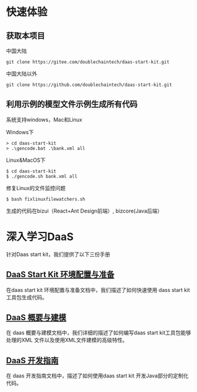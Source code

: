 # 快速体验

## 获取本项目

中国大陆
```
git clone https://gitee.com/doublechaintech/daas-start-kit.git
```
中国大陆以外
```
git clone https://github.com/doublechaintech/daas-start-kit.git
```
## 利用示例的模型文件示例生成所有代码

系统支持windows，Mac和Linux


Windows下
```
> cd daas-start-kit
> .\gencode.bat .\bank.xml all
```
Linux&MacOS下
```
$ cd daas-start-kit
$ ./gencode.sh bank.xml all
```
修复Linux的文件监控问题

```
$ bash fixlinuxfilewatchers.sh
```

生成的代码在bizui（React+Ant Design前端）, bizcore(Java后端）


# 深入学习DaaS

针对Daas start kit，我们提供了以下三份手册

## [DaaS Start Kit 环境配置与准备](https://docs.qq.com/doc/DTklDV2dNd0RBdEds)

在daas start kit 环境配置与准备文档中，我们描述了如何快速使用 dass start kit 工具包生成代码。

## [DaaS 概要与建模](https://docs.qq.com/doc/DTnBhWU5tVXZoZHpj)

在 daas 概要与建模文档中，我们详细的描述了如何编写daas start kit工具包能够处理的XML 文件以及使用XML文件建模的高级特性。

## [DaaS 开发指南](https://docs.qq.com/doc/DTkxKYnhKV0R2amxr)

在 daas 开发指南文档中，描述了如何使用daas start kit 开发Java部分的定制化代码。
